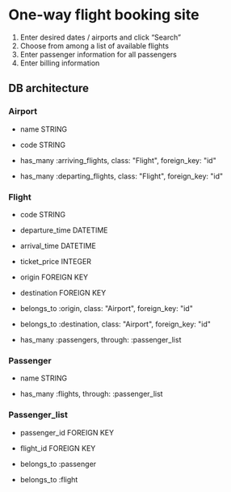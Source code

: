 # One-way flight booking site

1. Enter desired dates / airports and click “Search”
2. Choose from among a list of available flights
3. Enter passenger information for all passengers
4. Enter billing information

## DB architecture
### Airport
- name STRING
- code STRING

- has_many :arriving_flights, class: "Flight",
                              foreign_key: "id"
- has_many :departing_flights, class: "Flight",
                              foreign_key: "id"

### Flight
- code STRING
- departure_time DATETIME
- arrival_time DATETIME
- ticket_price INTEGER
- origin FOREIGN KEY
- destination FOREIGN KEY

- belongs_to :origin, class: "Airport",
                      foreign_key: "id"
- belongs_to :destination, class: "Airport",
                           foreign_key: "id"
- has_many :passengers, through: :passenger_list

### Passenger
- name STRING

- has_many :flights, through: :passenger_list

### Passenger_list
- passenger_id FOREIGN KEY
- flight_id FOREIGN KEY

- belongs_to :passenger
- belongs_to :flight
